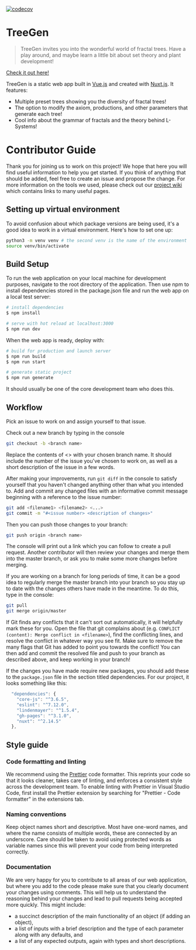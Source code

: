 [![codecov](https://codecov.io/gh/alisonfarrar/treegen-group5/branch/master/graph/badge.svg?token=6OMTXWC9HZ)](undefined)

# TreeGen
>TreeGen invites you into the wonderful world of fractal trees. Have a play around, and maybe learn a little bit about set theory and plant development!

[Check it out here!](https://alisonfarrar.github.io/treegen-group5/)

TreeGen is a static web app built in [Vue.js](https://vuejs.org/v2/guide/) and created with [Nuxt.js](https://nuxtjs.org/guides/features/nuxt-components). It features: 
* Multiple preset trees showing you the diversity of fractal trees!
* The option to modify the axiom, productions, and other parameters that generate each tree!
* Cool info about the grammar of fractals and the theory behind L-Systems!


# Contributor Guide
Thank you for joining us to work on this project! We hope that here you will find useful information to help you get started. If you think of anything that should be added, feel free to create an issue and propose the change. For more information on the tools we used, please check out our [project wiki](https://github.com/alisonfarrar/treegen-group5/wiki/Overview) which contains links to many useful pages.

## Setting up virtual environment
To avoid confusion about which package versions are being used, it's a good idea to work in a virtual environment.
Here's how to set one up:

```bash
python3 -m venv venv # the second venv is the name of the environment
source venv/bin/activate
```

## Build Setup
To run the web application on your local machine for development purposes, navigate to the root directory of the application. Then use npm to install dependencies stored in the package.json file and run the web app on a local test server:
```bash
# install dependencies
$ npm install

# serve with hot reload at localhost:3000
$ npm run dev
```
When the web app is ready, deploy with:
```bash
# build for production and launch server
$ npm run build
$ npm run start

# generate static project
$ npm run generate
```
It should usually be one of the core development team who does this. 


## Workflow 
Pick an issue to work on and assign yourself to that issue. 

Check out a new branch by typing in the console
```bash
git checkout -b <branch name>
```
Replace the contents of <> with your chosen branch name. It should include the number of the issue you've chosen to work on, as well as a short description of the issue in a few words. 

After making your improvements, run `git diff` in the console to satisfy yourself that you haven't changed anything other than what you intended to. Add and commit any changed files with an informative commit message beginning with a reference to the issue number:
```bash
git add <filename1> <filename2> <...>
git commit -m "#<issue number> <description of changes>"
```
Then you can push those changes to your branch:
```bash
git push origin <branch name>
```
The console will print out a link which you can follow to create a pull request. Another contributor will then review your changes and merge them into the master branch, or ask you to make some more changes before merging. 

If you are working on a branch for long periods of time, it can be a good idea to regularly merge the master branch into your branch so you stay up to date with the changes others have made in the meantime. To do this, type in the console:
```bash
git pull
git merge origin/master
```

If Git finds any conflicts that it can't sort out automatically, it will helpfully mark these for you. Open the file that git complains about (e.g. `CONFLICT (content): Merge conflict in <filename>`), find the conflicting lines, and resolve the conflict in whatever way you see fit. Make sure to remove the many flags that Git has added to point you towards the conflict!
You can then add and commit the resolved file and push to your branch as described above, and keep working in your branch!

If the changes you have made require new packages, you should add these to the `package.json` file in the section titled dependencies. For our project, it looks something like this:
```javascript
  "dependencies": {
    "core-js": "^3.6.5",
    "eslint": "^7.12.0",
    "lindenmayer": "^1.5.4",
    "gh-pages": "^3.1.0",
    "nuxt": "^2.14.5"
  },
```

## Style guide

### Code formatting and linting
We recommend using the [Prettier](https://prettier.io/docs/en/index.html) code formatter. This reprints your code so that it looks cleaner, takes care of linting, and enforces a consistent style across the development team. To enable linting with Prettier in Visual Studio Code, first install the Prettier extension by searching for "Prettier - Code formatter" in the extensions tab. 

### Naming conventions
Keep object names short and descriptive. Most have one-word names, and where the name consists of multiple words, these are connected by an underscore. Care should be taken to avoid using protected words as variable names since this will prevent your code from being interpreted correctly.

### Documentation
We are very happy for you to contribute to all areas of our web application, but where you add to the code please make sure that you clearly document your changes using comments. This will help us to understand the reasoning behind your changes and lead to pull requests being accepted more quickly. This might include:

* a succinct description of the main functionality of an object (if adding an object),
* a list of inputs with a brief description and the type of each parameter along with any defaults, and
* a list of any expected outputs, again with types and short descriptions.

